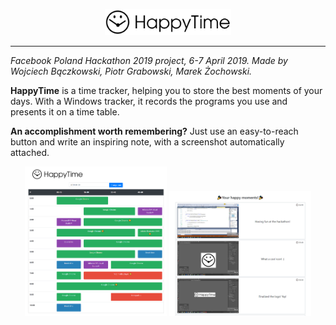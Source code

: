 <p align="center"><img src="https://raw.githubusercontent.com/Bouncheck/fbHack19/master/web-app/happytime/base/static/base/logo.png" width="40%"><hr></p>

*Facebook Poland Hackathon 2019 project, 6-7 April 2019. Made by Wojciech Bączkowski, Piotr Grabowski, Marek Żochowski.*

**HappyTime** is a time tracker, helping you to store the best moments of your days. With a Windows tracker, it records the programs you use and presents it on a time table. 

**An accomplishment worth remembering?** Just use an easy-to-reach button and write an inspiring note, with a screenshot automatically attached.

<p align="center">
<img src="https://raw.githubusercontent.com/Bouncheck/fbHack19/master/screenshots/main_screen.png" width="45%">
<img src="https://raw.githubusercontent.com/Bouncheck/fbHack19/master/screenshots/happy_moments.PNG" width="45%">
</p>            

